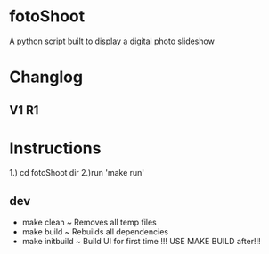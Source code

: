 fotoShoot
=========

A python script built to display a digital photo slideshow

Changlog
=======
V1 R1
-------




Instructions
============
1.) cd fotoShoot dir
2.)run 'make run'

dev
-----
- make clean        ~ Removes all temp files
- make build        ~ Rebuilds all dependencies 
- make initbuild    ~ Build UI for first time !!! USE MAKE BUILD after!!!
